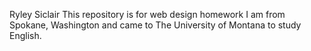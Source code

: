 Ryley Siclair
This repository is for web design homework
I am from Spokane, Washington and came to The University of Montana to study English. 

